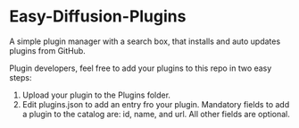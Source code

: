 # Easy-Diffusion-Plugins
A simple plugin manager with a search box, that installs and auto updates plugins from GitHub.

Plugin developers, feel free to add your plugins to this repo in two easy steps:
1. Upload your plugin to the Plugins folder.
2. Edit plugins.json to add an entry fro your plugin. Mandatory fields to add a plugin to the catalog are: id, name, and url. All other fields are optional.

